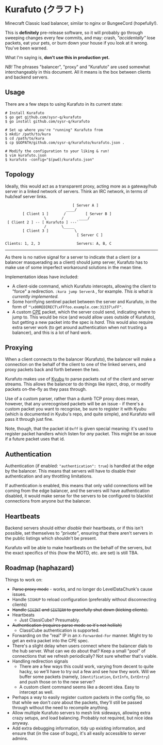 Kurafuto (クラフト)
===================

Minecraft Classic load balancer, similar to nginx or BungeeCord (hopefully!).

This is __definitely__ pre-release software, so it will probably go through sweeping
changes every few commits, and may: crash, _"accidentally"_ lose packets, eat
your pets, or burn down your house if you look at it wrong. You've been warned.

What I'm saying is, __don't use this in production yet.__

_NB!_ The phrases "balancer", "proxy" and "Kurafuto" are used somewhat interchangeably
in this document. All it means is the box between clients and backend servers.

## Usage

There are a few steps to using Kurafuto in its current state:

```
# Install Kurafuto
$ go get github.com/sysr-q/kurafuto
$ go install github.com/sysr-q/kurafuto

# Set up where you're "running" Kurafuto from
$ mkdir /path/to/kura
$ cd /path/to/kura
$ cp $GOPATH/github.com/sysr-q/kurafuto/kurafuto.json .

# Modify the configuration to your liking & run!
$ vim kurafuto.json
$ kurafuto -config="$(pwd)/kurafuto.json"
```

## Topology

Ideally, this would act as a transparent proxy, acting more as a gateway/hub
server in a linked network of servers. Think an IRC network, in terms of hub/leaf
server links.

```
                               [ Server A ]
                            ____/
        [ Client 1 ]       /         [ Server B ]
                  \       /       ____/
 [ Client 2 ] -- [ Kurafuto ] ---`
                  /       \_____
        [ Client 3 ]            \
                                 [ Server C ]

Clients: 1, 2, 3                 Servers: A, B, C
```

******

As there is no native signal for a server to indicate that a client (or a balancer
masquerading as a client) should jump server, Kurafuto has to make use of some
imperfect workaround solutions in the mean time.

Implementation ideas have included:

* A client-side command, which Kurafuto intercepts, allowing the client to
  "force" a redirection. `:kura jump ServerA` , for example. _This is what is
  currently implemented._
* Some horrifying sentinel packet between the server and Kurafuto, in the form
  of `"\x00REDIRECT\xFFfoo.example.com:31337\xFF"`.
* A custom [CPE](http://wiki.vg/Classic_Protocol_Extension) packet, which the
  server could send, indicating where to jump to. This would be nice (and would
  allow uses outside of Kurafuto), but getting a new packet into the spec is _hard_.
  This would also require extra server work (to get around authentication when
  not trusting a balancer), and this is a lot of hard work.

## Proxying

When a client connects to the balancer (Kurafuto), the balancer will make a
connection on the behalf of the client to one of the linked servers, and proxy
packets back and forth between the two.

Kurafuto makes use of [Kyubu](https://github.com/sysr-q/kyubu) to parse packets
out of the client and server streams. This allows the balancer to do things like
inject, drop, or modify packets on-the-fly as they pass through.

Use of a custom parser, rather than a dumb TCP proxy does mean, however, that any
unrecognised packets will be an issue - if there's a custom packet you want to
recognise, be sure to register it with Kyubu (which is documented in Kyubu's repo,
and quite simple), and Kurafuto will pass it through just fine.

Note, though, that the packet id `0xff` is given special meaning: it's used to
register packet handlers which listen for _any_ packet. This might be an issue
if a future packet uses that id.

## Authentication

Authentication (if enabled: `"authentication": true`) is handled at the edge by
the balancer. This means that servers will have to disable their authentication
and any throttling limitations.

If authentication _is_ enabled, this means that only valid connections will be
coming from the edge balancer, and the servers will have authentication disabled,
it would make sense for the servers to be configured to blacklist connections
from anyone but the balancer.

## Heartbeats

Backend servers should either _disable_ their heartbeats, or if this isn't possible,
set themselves to _"private"_, ensuring that there aren't servers in the public
listings which shouldn't be present.

Kurafuto will be able to make heartbeats on the behalf of the servers, but the
exact specifics of this (how the MOTD, etc. are set) is still TBA.

## Roadmap (haphazard)

Things to work on:

* ~~Parse proxy mode~~ - works, and no longer do LevelDataChunk's cause issues.
* Handle `SIGHUP` to reload configuration (preferably without disconnecting clients)
* ~~Handle `SIGINT` and `SIGTERM` to gracefully shut down (kicking clients).~~
* Heartbeats
    * Just ClassiCube? Presumably.
* ~~Authentication (requires parse mode so it's not hellish)~~
    * ClassiCube authentication is supported.
* Forwarding on the "real" IP in an `X-Forwarded-For` manner. Might try to get
  an extra packet into the CPE spec.
* There's a slight delay when users connect where the balancer dials to the hub
  server. What can we do about that? Keep a small "pool" of connections that we
  refresh periodically? Not sure whether that's viable.
* Handling redirection signals
    * There are a few ways this could work, varying from decent to quite hacky,
      so we'll have to try out a few and see how they work. Will we buffer some
      packets (namely, `Identification`, `ExtInfo`, `ExtEntry`) and push those
      on to the new server?
    * A custom client command seems like a decent idea. Easy to intercept as well.
* Perhaps a way to easily register custom packets in the config file, so that
  while we don't _care_ about the packets, they'll still be passed through
  without the need to recompile anything.
* Allow multiple Kurafuto servers to mesh link sideways, allowing extra crazy
  setups, and load balancing. Probably not required, but nice idea anyway.
* Add extra debugging information, tidy up existing information, and ensure
  that (in the case of bugs), it's all easily accessible to server admins.
